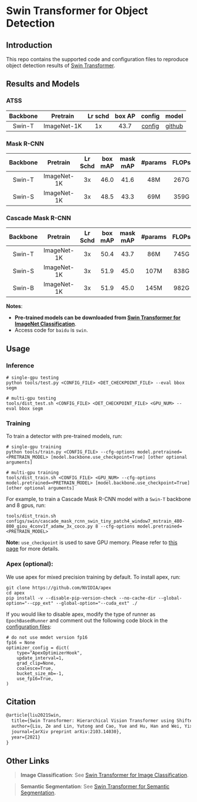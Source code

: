 # Swin Transformer for Object Detection

## Introduction

<!-- [ALGORITHM] -->

This repo contains the supported code and configuration files to reproduce object detection results of [Swin Transformer](https://arxiv.org/pdf/2103.14030.pdf).

## Results and Models

### ATSS

| Backbone |  Pretrain   | Lr schd | box AP |                       config                       |                                                                    model                                                                    |
| :------: | :---------: | :-----: | :----: | :------------------------------------------------: | :-----------------------------------------------------------------------------------------------------------------------------------------: |
|  Swin-T  | ImageNet-1K |   1x    |  43.7  | [config](atss_swint_fpn_fp16_4x4_adamw_1x_coco.py) | [github](https://github.com/shinya7y/weights/releases/download/v1.0.0/atss_swint_fpn_fp16_4x4_adamw_1x_coco_20210502_epoch_12-3c37c44b.pth) |

### Mask R-CNN

| Backbone |  Pretrain   | Lr Schd | box mAP | mask mAP | #params | FLOPs |                                           config                                            |                                                                                         log                                                                                         |                                                                                     model                                                                                      |
| :------: | :---------: | :-----: | :-----: | :------: | :-----: | :---: | :-----------------------------------------------------------------------------------------: | :---------------------------------------------------------------------------------------------------------------------------------------------------------------------------------: | :----------------------------------------------------------------------------------------------------------------------------------------------------------------------------: |
|  Swin-T  | ImageNet-1K |   3x    |  46.0   |   41.6   |   48M   | 267G  | [config](configs/swin/mask_rcnn_swin_tiny_patch4_window7_mstrain_480-800_adamw_3x_coco.py)  | [github](https://github.com/SwinTransformer/storage/releases/download/v1.0.2/mask_rcnn_swin_tiny_patch4_window7.log.json)/[baidu](https://pan.baidu.com/s/1Te-Ovk4yaavmE4jcIOPAaw)  | [github](https://github.com/SwinTransformer/storage/releases/download/v1.0.2/mask_rcnn_swin_tiny_patch4_window7.pth)/[baidu](https://pan.baidu.com/s/1YpauXYAFOohyMi3Vkb6DBg)  |
|  Swin-S  | ImageNet-1K |   3x    |  48.5   |   43.3   |   69M   | 359G  | [config](configs/swin/mask_rcnn_swin_small_patch4_window7_mstrain_480-800_adamw_3x_coco.py) | [github](https://github.com/SwinTransformer/storage/releases/download/v1.0.2/mask_rcnn_swin_small_patch4_window7.log.json)/[baidu](https://pan.baidu.com/s/1ymCK7378QS91yWlxHMf1yw) | [github](https://github.com/SwinTransformer/storage/releases/download/v1.0.2/mask_rcnn_swin_small_patch4_window7.pth)/[baidu](https://pan.baidu.com/s/1V4w4aaV7HSjXNFTOSA6v6w) |

### Cascade Mask R-CNN

| Backbone |  Pretrain   | Lr Schd | box mAP | mask mAP | #params | FLOPs |                                                      config                                                      |                                                                                             log                                                                                             |                                                                                         model                                                                                          |
| :------: | :---------: | :-----: | :-----: | :------: | :-----: | :---: | :--------------------------------------------------------------------------------------------------------------: | :-----------------------------------------------------------------------------------------------------------------------------------------------------------------------------------------: | :------------------------------------------------------------------------------------------------------------------------------------------------------------------------------------: |
|  Swin-T  | ImageNet-1K |   3x    |  50.4   |   43.7   |   86M   | 745G  | [config](configs/swin/cascade_mask_rcnn_swin_tiny_patch4_window7_mstrain_480-800_giou_4conv1f_adamw_3x_coco.py)  | [github](https://github.com/SwinTransformer/storage/releases/download/v1.0.2/cascade_mask_rcnn_swin_tiny_patch4_window7.log.json)/[baidu](https://pan.baidu.com/s/1GW_ic617Ak_NpRayOqPSOA)  | [github](https://github.com/SwinTransformer/storage/releases/download/v1.0.2/cascade_mask_rcnn_swin_tiny_patch4_window7.pth)/[baidu](https://pan.baidu.com/s/1i-izBrODgQmMwTv6F6-x3A)  |
|  Swin-S  | ImageNet-1K |   3x    |  51.9   |   45.0   |  107M   | 838G  | [config](configs/swin/cascade_mask_rcnn_swin_small_patch4_window7_mstrain_480-800_giou_4conv1f_adamw_3x_coco.py) | [github](https://github.com/SwinTransformer/storage/releases/download/v1.0.2/cascade_mask_rcnn_swin_small_patch4_window7.log.json)/[baidu](https://pan.baidu.com/s/17Vyufk85vyocxrBT1AbavQ) | [github](https://github.com/SwinTransformer/storage/releases/download/v1.0.2/cascade_mask_rcnn_swin_small_patch4_window7.pth)/[baidu](https://pan.baidu.com/s/1Sv9-gP1Qpl6SGOF6DBhUbw) |
|  Swin-B  | ImageNet-1K |   3x    |  51.9   |   45.0   |  145M   | 982G  | [config](configs/swin/cascade_mask_rcnn_swin_base_patch4_window7_mstrain_480-800_giou_4conv1f_adamw_3x_coco.py)  | [github](https://github.com/SwinTransformer/storage/releases/download/v1.0.2/cascade_mask_rcnn_swin_base_patch4_window7.log.json)/[baidu](https://pan.baidu.com/s/1UZAR39g-0kE_aGrINwfVHg)  | [github](https://github.com/SwinTransformer/storage/releases/download/v1.0.2/cascade_mask_rcnn_swin_base_patch4_window7.pth)/[baidu](https://pan.baidu.com/s/1tHoC9PMVnldQUAfcF6FT3A)  |


<!--

### RepPoints V2

| Backbone |  Pretrain   | Lr Schd | box mAP | mask mAP | #params | FLOPs |
| :------: | :---------: | :-----: | :-----: | :------: | :-----: | :---: |
|  Swin-T  | ImageNet-1K |   3x    |  50.0   |    -     |   45M   | 283G  |

### Mask RepPoints V2

| Backbone |  Pretrain   | Lr Schd | box mAP | mask mAP | #params | FLOPs |
| :------: | :---------: | :-----: | :-----: | :------: | :-----: | :---: |
|  Swin-T  | ImageNet-1K |   3x    |  50.3   |   43.6   |   47M   | 292G  |

-->

**Notes**:

- **Pre-trained models can be downloaded from [Swin Transformer for ImageNet Classification](https://github.com/microsoft/Swin-Transformer)**.
- Access code for `baidu` is `swin`.

## Usage

### Inference
```
# single-gpu testing
python tools/test.py <CONFIG_FILE> <DET_CHECKPOINT_FILE> --eval bbox segm

# multi-gpu testing
tools/dist_test.sh <CONFIG_FILE> <DET_CHECKPOINT_FILE> <GPU_NUM> --eval bbox segm
```

### Training

To train a detector with pre-trained models, run:
```
# single-gpu training
python tools/train.py <CONFIG_FILE> --cfg-options model.pretrained=<PRETRAIN_MODEL> [model.backbone.use_checkpoint=True] [other optional arguments]

# multi-gpu training
tools/dist_train.sh <CONFIG_FILE> <GPU_NUM> --cfg-options model.pretrained=<PRETRAIN_MODEL> [model.backbone.use_checkpoint=True] [other optional arguments]
```
For example, to train a Cascade Mask R-CNN model with a `Swin-T` backbone and 8 gpus, run:
```
tools/dist_train.sh configs/swin/cascade_mask_rcnn_swin_tiny_patch4_window7_mstrain_480-800_giou_4conv1f_adamw_3x_coco.py 8 --cfg-options model.pretrained=<PRETRAIN_MODEL>
```

**Note:** `use_checkpoint` is used to save GPU memory. Please refer to [this page](https://pytorch.org/docs/stable/checkpoint.html) for more details.


### Apex (optional):
We use apex for mixed precision training by default. To install apex, run:
```
git clone https://github.com/NVIDIA/apex
cd apex
pip install -v --disable-pip-version-check --no-cache-dir --global-option="--cpp_ext" --global-option="--cuda_ext" ./
```
If you would like to disable apex, modify the type of runner as `EpochBasedRunner` and comment out the following code block in the [configuration files](configs/swin):
```
# do not use mmdet version fp16
fp16 = None
optimizer_config = dict(
    type="ApexOptimizerHook",
    update_interval=1,
    grad_clip=None,
    coalesce=True,
    bucket_size_mb=-1,
    use_fp16=True,
)
```

## Citation

```latex
@article{liu2021Swin,
  title={Swin Transformer: Hierarchical Vision Transformer using Shifted Windows},
  author={Liu, Ze and Lin, Yutong and Cao, Yue and Hu, Han and Wei, Yixuan and Zhang, Zheng and Lin, Stephen and Guo, Baining},
  journal={arXiv preprint arXiv:2103.14030},
  year={2021}
}
```

## Other Links

> **Image Classification**: See [Swin Transformer for Image Classification](https://github.com/microsoft/Swin-Transformer).

> **Semantic Segmentation**: See [Swin Transformer for Semantic Segmentation](https://github.com/SwinTransformer/Swin-Transformer-Semantic-Segmentation).
